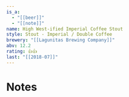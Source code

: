 ```yaml
---
is_a:
  - "[[beer]]"
  - "[[note]]"
name: High West-ified Imperial Coffee Stout
style: Stout - Imperial / Double Coffee
brewery: "[[Lagunitas Brewing Company]]"
abv: 12.2
rating: 👍👍
last: "[[2018-07]]"
---
```

# Notes

